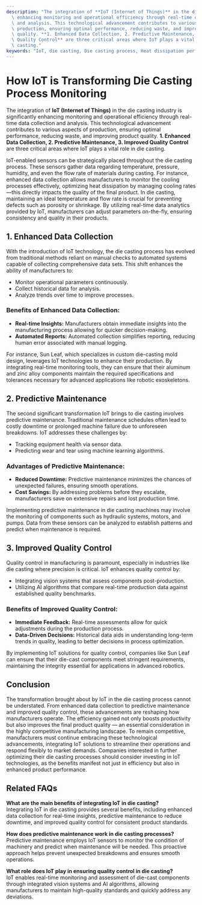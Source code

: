 ```yaml
---
description: "The integration of **IoT (Internet of Things)** in the die casting industry is significantly\
  \ enhancing monitoring and operational efficiency through real-time data collection\
  \ and analysis. This technological advancement contributes to various aspects of\
  \ production, ensuring optimal performance, reducing waste, and improving product\
  \ quality. **1. Enhanced Data Collection, 2. Predictive Maintenance, 3. Improved\
  \ Quality Control** are three critical areas where IoT plays a vital role in die\
  \ casting."
keywords: "IoT, die casting, Die casting process, Heat dissipation performance"
---
```

# How IoT is Transforming Die Casting Process Monitoring

The integration of **IoT (Internet of Things)** in the die casting industry is significantly enhancing monitoring and operational efficiency through real-time data collection and analysis. This technological advancement contributes to various aspects of production, ensuring optimal performance, reducing waste, and improving product quality. **1. Enhanced Data Collection, 2. Predictive Maintenance, 3. Improved Quality Control** are three critical areas where IoT plays a vital role in die casting.

IoT-enabled sensors can be strategically placed throughout the die casting process. These sensors gather data regarding temperature, pressure, humidity, and even the flow rate of materials during casting. For instance, enhanced data collection allows manufacturers to monitor the cooling processes effectively, optimizing heat dissipation by managing cooling rates—this directly impacts the quality of the final product. In die casting, maintaining an ideal temperature and flow rate is crucial for preventing defects such as porosity or shrinkage. By utilizing real-time data analytics provided by IoT, manufacturers can adjust parameters on-the-fly, ensuring consistency and quality in their products.

## 1. Enhanced Data Collection

With the introduction of IoT technology, the die casting process has evolved from traditional methods reliant on manual checks to automated systems capable of collecting comprehensive data sets. This shift enhances the ability of manufacturers to:

- Monitor operational parameters continuously.
- Collect historical data for analysis.
- Analyze trends over time to improve processes.

### **Benefits of Enhanced Data Collection:**
- **Real-time Insights:** Manufacturers obtain immediate insights into the manufacturing process allowing for quicker decision-making.
- **Automated Reports:** Automated collection simplifies reporting, reducing human error associated with manual logging.
  
For instance, Sun Leaf, which specializes in custom die-casting mold design, leverages IoT technologies to enhance their production. By integrating real-time monitoring tools, they can ensure that their aluminum and zinc alloy components maintain the required specifications and tolerances necessary for advanced applications like robotic exoskeletons.

## 2. Predictive Maintenance 

The second significant transformation IoT brings to die casting involves predictive maintenance. Traditional maintenance schedules often lead to costly downtime or prolonged machine failure due to unforeseen breakdowns. IoT addresses these challenges by:

- Tracking equipment health via sensor data.
- Predicting wear and tear using machine learning algorithms.

### **Advantages of Predictive Maintenance:**
- **Reduced Downtime:** Predictive maintenance minimizes the chances of unexpected failures, ensuring smooth operations.
- **Cost Savings:** By addressing problems before they escalate, manufacturers save on extensive repairs and lost production time.

Implementing predictive maintenance in die casting machines may involve the monitoring of components such as hydraulic systems, motors, and pumps. Data from these sensors can be analyzed to establish patterns and predict when maintenance is required.

## 3. Improved Quality Control 

Quality control in manufacturing is paramount, especially in industries like die casting where precision is critical. IoT enhances quality control by:

- Integrating vision systems that assess components post-production.
- Utilizing AI algorithms that compare real-time production data against established quality benchmarks.

### **Benefits of Improved Quality Control:**
- **Immediate Feedback:** Real-time assessments allow for quick adjustments during the production process.
- **Data-Driven Decisions:** Historical data aids in understanding long-term trends in quality, leading to better decisions in process optimization.

By implementing IoT solutions for quality control, companies like Sun Leaf can ensure that their die-cast components meet stringent requirements, maintaining the integrity essential for applications in advanced robotics.

## Conclusion

The transformation brought about by IoT in the die casting process cannot be understated. From enhanced data collection to predictive maintenance and improved quality control, these advancements are reshaping how manufacturers operate. The efficiency gained not only boosts productivity but also improves the final product quality — an essential consideration in the highly competitive manufacturing landscape. To remain competitive, manufacturers must continue embracing these technological advancements, integrating IoT solutions to streamline their operations and respond flexibly to market demands. Companies interested in further optimizing their die casting processes should consider investing in IoT technologies, as the benefits manifest not just in efficiency but also in enhanced product performance.

## Related FAQs

**What are the main benefits of integrating IoT in die casting?**  
Integrating IoT in die casting provides several benefits, including enhanced data collection for real-time insights, predictive maintenance to reduce downtime, and improved quality control for consistent product standards.

**How does predictive maintenance work in die casting processes?**  
Predictive maintenance employs IoT sensors to monitor the condition of machinery and predict when maintenance will be needed. This proactive approach helps prevent unexpected breakdowns and ensures smooth operations.

**What role does IoT play in ensuring quality control in die casting?**  
IoT enables real-time monitoring and assessment of die-cast components through integrated vision systems and AI algorithms, allowing manufacturers to maintain high-quality standards and quickly address any deviations.
